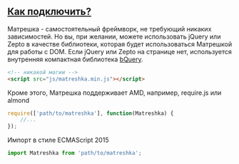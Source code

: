 ## [Как подключить?](#!how-to-include)
Матрешка - самостоятельный фреймворк, не требующий никаких зависимостей. Но вы, при желании, можете использовать jQuery или Zepto в качестве библиотеки, которая будет использоваться Матрешкой для работы с DOM. Если jQuery или Zepto на странице нет, используется внутренняя компактная библиотека [bQuery](#!$b).

```html
<!-- никакой магии -->
<script src="js/matreshka.min.js"></script>
```

Кроме этого, Матрешка поддерживает AMD, например, require.js или almond
```js
require(['path/to/matreshka'], function(Matreshka) {
	//...
});
```

Импорт в стиле ECMAScript 2015
```js
import Matreshka from 'path/to/matreshka';
```
